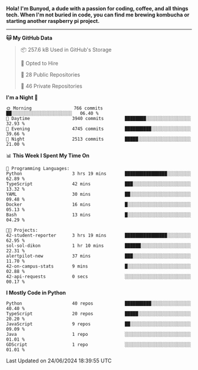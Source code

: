 <p>
<b>Hola! I'm Bunyod, a dude with a passion for coding, coffee, and all things tech. When I'm not buried in code, you can find me brewing kombucha or starting another raspberry pi project.</b>
</p>

---

<!--START_SECTION:waka-->
**🐱 My GitHub Data** 

> 📦 257.6 kB Used in GitHub's Storage 
 > 
> 💼 Opted to Hire
 > 
> 📜 28 Public Repositories 
 > 
> 🔑 46 Private Repositories 
 > 
**I'm a Night 🦉** 

```text
🌞 Morning                766 commits         ██░░░░░░░░░░░░░░░░░░░░░░░   06.40 % 
🌆 Daytime                3940 commits        ████████░░░░░░░░░░░░░░░░░   32.93 % 
🌃 Evening                4745 commits        ██████████░░░░░░░░░░░░░░░   39.66 % 
🌙 Night                  2513 commits        █████░░░░░░░░░░░░░░░░░░░░   21.00 % 
```


📊 **This Week I Spent My Time On** 

```text
💬 Programming Languages: 
Python                   3 hrs 19 mins       ████████████████░░░░░░░░░   62.89 % 
TypeScript               42 mins             ███░░░░░░░░░░░░░░░░░░░░░░   13.32 % 
YAML                     30 mins             ██░░░░░░░░░░░░░░░░░░░░░░░   09.48 % 
Docker                   16 mins             █░░░░░░░░░░░░░░░░░░░░░░░░   05.13 % 
Bash                     13 mins             █░░░░░░░░░░░░░░░░░░░░░░░░   04.29 % 

🐱‍💻 Projects: 
42-student-reporter      3 hrs 19 mins       ████████████████░░░░░░░░░   62.95 % 
sol-sol-dikon            1 hr 10 mins        ██████░░░░░░░░░░░░░░░░░░░   22.31 % 
alertpilot-new           37 mins             ███░░░░░░░░░░░░░░░░░░░░░░   11.70 % 
42-on-campus-stats       9 mins              █░░░░░░░░░░░░░░░░░░░░░░░░   02.88 % 
42-api-requests          0 secs              ░░░░░░░░░░░░░░░░░░░░░░░░░   00.17 % 
```

**I Mostly Code in Python** 

```text
Python                   40 repos            ██████████░░░░░░░░░░░░░░░   40.40 % 
TypeScript               20 repos            █████░░░░░░░░░░░░░░░░░░░░   20.20 % 
JavaScript               9 repos             ██░░░░░░░░░░░░░░░░░░░░░░░   09.09 % 
Java                     1 repo              ░░░░░░░░░░░░░░░░░░░░░░░░░   01.01 % 
GDScript                 1 repo              ░░░░░░░░░░░░░░░░░░░░░░░░░   01.01 % 
```




 Last Updated on 24/06/2024 18:39:55 UTC
<!--END_SECTION:waka-->
